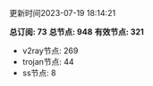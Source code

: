 更新时间2023-07-19 18:14:21

**总订阅: 73**
**总节点: 948**
**有效节点: 321**
- v2ray节点: 269
- trojan节点: 44
- ss节点: 8
